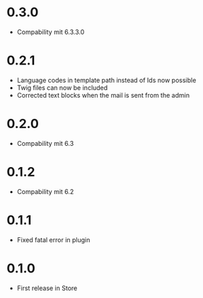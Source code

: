 # 0.3.0

* Compability mit 6.3.3.0

# 0.2.1

* Language codes in template path instead of Ids now possible
* Twig files can now be included
* Corrected text blocks when the mail is sent from the admin

# 0.2.0

* Compability mit 6.3

# 0.1.2

* Compability mit 6.2

# 0.1.1

* Fixed fatal error in plugin

# 0.1.0

* First release in Store
